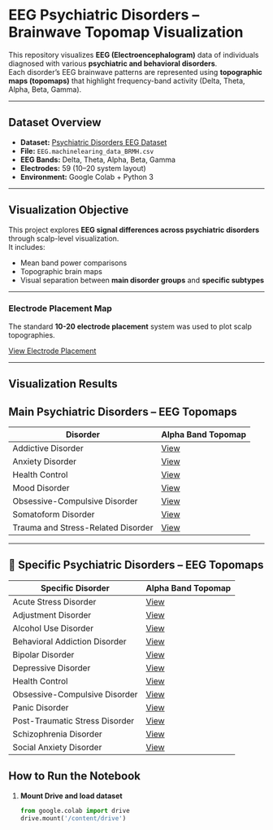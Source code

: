 #  EEG Psychiatric Disorders – Brainwave Topomap Visualization

This repository visualizes **EEG (Electroencephalogram)** data of individuals diagnosed with various **psychiatric and behavioral disorders**.  
Each disorder’s EEG brainwave patterns are represented using **topographic maps (topomaps)** that highlight frequency-band activity (Delta, Theta, Alpha, Beta, Gamma).

---

##  Dataset Overview

- **Dataset:** [Psychiatric Disorders EEG Dataset](https://www.kaggle.com/datasets/hatouta/psychiatric-disorders-eeg-dataset)  
- **File:** `EEG.machinelearing_data_BRMH.csv`  
- **EEG Bands:** Delta, Theta, Alpha, Beta, Gamma  
- **Electrodes:** 59 (10–20 system layout)  
- **Environment:** Google Colab + Python 3  

---

##  Visualization Objective

This project explores **EEG signal differences across psychiatric disorders** through scalp-level visualization.  
It includes:
- Mean band power comparisons
- Topographic brain maps
- Visual separation between **main disorder groups** and **specific subtypes**

---

###  Electrode Placement Map
The standard **10-20 electrode placement** system was used to plot scalp topographies.

[View Electrode Placement](https://github.com/radhikadwivedi471/Visualization-of-eeg-using-topomaps/blob/main/image/electrode_placement.png)

---
##  Visualization Results

##  Main Psychiatric Disorders – EEG Topomaps

| Disorder | Alpha Band Topomap |
|-----------|--------------------|
| Addictive Disorder | [View](https://github.com/radhikadwivedi471/Visualization-of-eeg-using-topomaps/blob/main/images/main__Addictive_disorder__alpha.png) |
| Anxiety Disorder | [View](https://github.com/radhikadwivedi471/Visualization-of-eeg-using-topomaps/blob/main/images/main__Anxiety_disorder__alpha.png) |
| Health Control | [View](https://github.com/radhikadwivedi471/Visualization-of-eeg-using-topomaps/blob/main/images/main__Health_control__alpha.png) |
| Mood Disorder | [View](https://github.com/radhikadwivedi471/Visualization-of-eeg-using-topomaps/blob/main/images/main__Mood_disorder__alpha.png) |
| Obsessive-Compulsive Disorder | [View](https://github.com/radhikadwivedi471/Visualization-of-eeg-using-topomaps/blob/main/images/main__Obsessive_Compulsive_disorder__alpha.png) |
| Somatoform Disorder | [View](https://github.com/radhikadwivedi471/Visualization-of-eeg-using-topomaps/blob/main/images/main__Somatoform_disorder__alpha.png) |
| Trauma and Stress-Related Disorder | [View](https://github.com/radhikadwivedi471/Visualization-of-eeg-using-topomaps/blob/main/images/main__Trauma_and_stress_related_disorder__alpha.png) |

---

## 🎯 Specific Psychiatric Disorders – EEG Topomaps

| Specific Disorder | Alpha Band Topomap |
|-------------------|--------------------|
| Acute Stress Disorder | [View](https://github.com/radhikadwivedi471/Visualization-of-eeg-using-topomaps/blob/main/images/specific__Acute_stress_disorder__alpha.png) |
| Adjustment Disorder | [View](https://github.com/radhikadwivedi471/Visualization-of-eeg-using-topomaps/blob/main/images/specific__Adjustment_disorder__alpha.png) |
| Alcohol Use Disorder | [View](https://github.com/radhikadwivedi471/Visualization-of-eeg-using-topomaps/blob/main/images/specific__Alcohol_use_disorder__alpha.png) |
| Behavioral Addiction Disorder | [View](https://github.com/radhikadwivedi471/Visualization-of-eeg-using-topomaps/blob/main/images/specific__Behavioral_addiction_disorder__alpha.png) |
| Bipolar Disorder | [View](https://github.com/radhikadwivedi471/Visualization-of-eeg-using-topomaps/blob/main/images/specific__Bipolar_disorder__alpha.png) |
| Depressive Disorder | [View](https://github.com/radhikadwivedi471/Visualization-of-eeg-using-topomaps/blob/main/images/specific__Depressive_disorder__alpha.png) |
| Health Control | [View](https://github.com/radhikadwivedi471/Visualization-of-eeg-using-topomaps/blob/main/images/specific__Health_control__alpha.png) |
| Obsessive-Compulsive Disorder | [View](https://github.com/radhikadwivedi471/Visualization-of-eeg-using-topomaps/blob/main/images/specific__Obsessive_Compulsive_disorder__alpha.png) |
| Panic Disorder | [View](https://github.com/radhikadwivedi471/Visualization-of-eeg-using-topomaps/blob/main/images/specific__Panic_disorder__alpha.png) |
| Post-Traumatic Stress Disorder | [View](https://github.com/radhikadwivedi471/Visualization-of-eeg-using-topomaps/blob/main/images/specific__Post_traumatic_stress_disorder__alpha.png) |
| Schizophrenia Disorder | [View](https://github.com/radhikadwivedi471/Visualization-of-eeg-using-topomaps/blob/main/images/specific__Schizophrenia_disorder__alpha.png) |
| Social Anxiety Disorder | [View](https://github.com/radhikadwivedi471/Visualization-of-eeg-using-topomaps/blob/main/images/specific__Social_anxiety_disorder__alpha.png) |




##  How to Run the Notebook

1. **Mount Drive and load dataset**
   ```python
   from google.colab import drive
   drive.mount('/content/drive')
